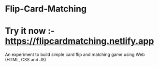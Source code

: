 # Flip-Card-Matching
# Try it now :- https://flipcardmatching.netlify.app

An experiment to build simple card flip and matching game using Web (HTML, CSS and JS)
